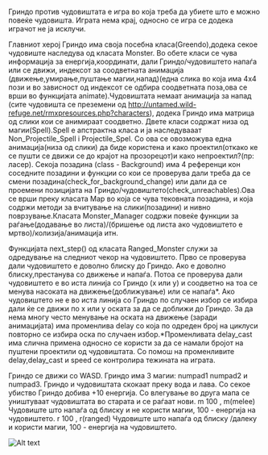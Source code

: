 Гриндо против чудовиштата е игра во која треба да убиете што е можно повеќе чудовишта. 
Играта нема крај, односно се игра се додека играчот не ја исклучи. 

Главниот херој Гриндо има своја посебна класа(Greendo),додека секое чудовиште наследува од класата Monster. Во обете класи
се чува информација за енергија,координати, дали Гриндо/чудовиштето напаѓа или се движи, индексот за соодветната анимација
(движење,умирање,пуштање магии,напад)(една слика во која има 4x4 пози и во зависност од индексот се одбира соодветната 
поза,ова се врши во функцијата animate).Чудовиштата немаат анимација за напад (сите чудовишта се преземени од 
http://untamed.wild-refuge.net/rmxpresources.php?characters), додека Гриндо има матрица од слики кои се анимираат соодветно.
Двете класи содржат низа од магии(Spell).Spell e апстрактна класа и ја наследувааат Non_Projectile_Spell i Projectile_Spel.
Со ова се овозможува една анимација(низа од слики) да биде користена и како проектил(откако ке се пушти се движи се до 
крајот на прозорецот)и како непроектил?(пр: ласер). Секоја позадина (class - Background) има 4 референци кон 
соседните позадини и функции со кои се проверува дали треба да се смени позадина(check_for_background_change) 
или дали да се проемени позицијата на Гриндо/чудовиштето(check_unreachables).Ова се врши преку класата Map во 
која се чува тековната позадина, и која содржи методи за вчитување на слики(позадини) и нивно поврзување.Класата 
Monster_Manager содржи повеќе функции за раѓање(додавање во листа)/(бришење од листа ако чудовиштето е мртво)/колизија/анимација итн.

Функцијата next_step() од класата Ranged_Monster служи за одредување на следниот чекор на чудовиштето.
Прво се проверува дали чудовиштето е доволно блиску до Гриндо. Ако е доволно блиску,престанува со движење и напаѓа. 
Потоа се проверува дали чудовиштето е во иста линија со Гриндо (x или y) и соодветно на тоа се менува насоката на движење(доближување) или се напаѓа*. 
Ако чудовиштето не е во иста линија со Гриндо по случаен избор се избира дали ќе се движи по x или y оската за да се 
доближи до Гриндо. За да нема многу често менување на оската на движење (заради анимацијата) има променлива delay
со која по одреден број на циклуси повторно се избира оска по случаен избор.*Променливатa delay_cast има слична примена
односно се користи за да се намали бројот на пуштени проектили од чудовиштата. Со помош на променливите delay,delay_cast 
и speed се контролира тежината на играта.

Гриндо се движи со WASD.
Гриндо има 3 магии: numpad1 numpad2 и numpad3.
Гриндо и чудовиштата скокаат преку вода и лава.
Со секое убиство Гриндо добива +10 енергија.
Со влегување во друга мапа се уништуваат чудовиштата во старата и се раѓаат нови.
m 100 , m(melee) Чудовиште што напаѓа од блиску и не користи магии, 100 - енергија на чудовиштето.
r 100 , r(ranged) Чудовиште што напаѓа од блиску /далеку и користи магии, 100 - енергија на чудовиштето.

![Alt text](/relative/screenshots/0.png?raw=true "Optional Title")
